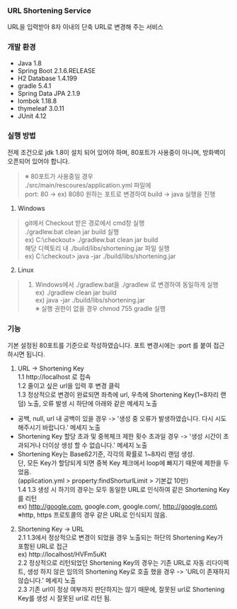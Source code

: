 ### URL Shortening Service
URL을 입력받아 8자 이내의 단축 URL로 변경해 주는 서비스  

### 개발 환경
+ Java 1.8
+ Spring Boot 2.1.6.RELEASE
+ H2 Database 1.4.199
+ gradle 5.4.1
+ Spring Data JPA 2.1.9
+ lombok 1.18.8
+ thymeleaf 3.0.11
+ JUnit 4.12

### 실행 방법
전제 조건으로 jdk 1.8이 설치 되어 있어야 하며, 80포트가 사용중이 아니며, 방화벽이 오픈되어 있어야 합니다.

> ※ 80포트가 사용중일 경우  
./src/main/rescoures/application.yml 파일에   
port: 80 -> ex) 8080 원하는 포트로 변경하여 build -> java 실행을 진행

1. Windows  
>git에서 Checkout 받은 경로에서 cmd창 실행  
./gradlew.bat clean jar build 실행  
ex) C:\checkout> ./gradlew.bat clean jar build  
해당 디렉토리 내 ./build/libs/shortening.jar 파일 실행  
ex) C:\checkout> java -jar ./build/libs/shortening.jar

2. Linux  
> 1. Windows에서 ./gradlew.bat을 ./gradlew 로 변경하여 동일하게 실행  
ex) ./gradlew clean jar build  
ex) java -jar ./build/libs/shortening.jar  
※ 실행 권한이 없을 경우 chmod 755 gradle 실행

### 기능
기본 설정된 80포트를 기준으로 작성하였습니다. 포트 변경시에는 :port 를 붙여 접근하시면 됩니다.  
1. URL -> Shortening Key  
1.1 http://localhost 로 접속  
1.2 줄이고 싶은 url을 입력 후 변경 클릭  
1.3 정상적으로 변경이 완료되면 좌측에 url, 우측에 Shortening Key(1~8자리 랜덤) 노출, 오류 발생 시 하단에 아래와 같은 메세지 노출  
- 공백, null, url 내 공백이 있을 경우 -> '생성 중 오류가 발생하였습니다. 다시 시도해주시기 바랍니다.' 메세지 노출  
- Shortening Key 할당 초과 및 중복체크 제한 횟수 초과일 경우 -> '생성 시간이 초과되거나 더이상 생성 할 수 없습니다.' 메세지 노출  
- Shortening Key는 Base62기준, 각각의 확률로 1~8자리 랜덤 생성.  
단, 모든 Key가 할당되게 되면 중복 Key 체크에서 loop에 빠지기 때문에 제한을 두었음.  
(application.yml > property:findShorturlLimit > 기본값 10만)         
1.4 1.3 생성 시 하기의 경우는 모두 동일한 URL로 인식하여 같은 Shortening Key를 리턴  
ex) http://google.com, google.com, google.com/, http://google.com\  
※http, https 프로토콜의 경우 같은 URL로 인식되지 않음.

2. Shortening Key -> URL  
2.1 1.3에서 정상적으로 변경이 되었을 경우 노출되는 하단의 Shortening Key가 포함된 URL로  접근  
ex) http://localhost/HVFm5uKt  
2.2 정상적으로 리턴되었던 Shortening Key의 경우는 기존 URL로 자동 리다이렉트, 생성 하지 않은 임의의 Shortening Key로 호출 했을 경우 -> 'URL이 존재하지 않습니다.' 메세지 노출  
2.3 기존 url이 정상 여부까지 판단하지는 않기 때문에, 잘못된 url로 Shortening Key를 생성 시 잘못된 url로 리턴 됨.